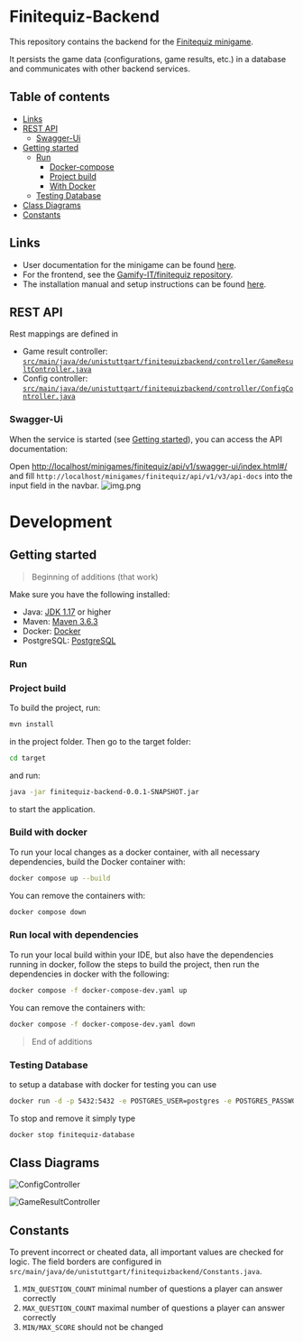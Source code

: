 # Finitequiz-Backend

This repository contains the backend for
the [Finitequiz minigame](https://gamifyit-docs.readthedocs.io/en/latest/user-manuals/minigames/finitequiz.html).

It persists the game data (configurations, game results, etc.) in a database and communicates with other backend
services.

## Table of contents

<!-- TOC -->
* [Links](#links)
* [REST API](#rest-api)
  * [Swagger-Ui](#swagger-ui)
* [Getting started](#getting-started)
  * [Run](#run)
    * [Docker-compose](#docker-compose)
    * [Project build](#project-build)
    * [With Docker](#with-docker)
  * [Testing Database](#testing-database)
* [Class Diagrams](#class-diagrams)
* [Constants](#constants)
<!-- TOC -->

## Links

- User documentation for the minigame can be
  found [here](https://gamifyit-docs.readthedocs.io/en/latest/user-manuals/minigames/finitequiz.html).
- For the frontend, see the [Gamify-IT/finitequiz repository](https://github.com/Gamify-IT/finitequiz).
- The installation manual and setup instructions can be
  found [here](https://gamifyit-docs.readthedocs.io/en/latest/install-manuals/index.html).

## REST API

Rest mappings are defined in

- Game result
  controller: [`src/main/java/de/unistuttgart/finitequizbackend/controller/GameResultController.java`](src/main/java/de/unistuttgart/finitequizbackend/controller/GameResultController.java)
- Config
  controller: [`src/main/java/de/unistuttgart/finitequizbackend/controller/ConfigController.java`](src/main/java/de/unistuttgart/finitequizbackend/controller/ConfigController.java)

### Swagger-Ui

When the service is started (see [Getting started](#getting-started)), you can access the API documentation:

Open <http://localhost/minigames/finitequiz/api/v1/swagger-ui/index.html#/> and
fill `http://localhost/minigames/finitequiz/api/v1/v3/api-docs` into the input field in the navbar.
![img.png](assets/finitequiz-swagger.png)


# Development

## Getting started
> Beginning of additions (that work)

Make sure you have the following installed:

- Java: [JDK 1.17](https://www.oracle.com/java/technologies/javase/jdk17-archive-downloads.html) or higher
- Maven: [Maven 3.6.3](https://maven.apache.org/download.cgi)
- Docker: [Docker](https://www.docker.com/)
- PostgreSQL: [PostgreSQL](https://www.postgresql.org/download/)

### Run
### Project build
To build the project, run:
```sh
mvn install
```

in the project folder.
Then go to the target folder:
```sh
cd target
```
and run:
```sh
java -jar finitequiz-backend-0.0.1-SNAPSHOT.jar
```
to start the application.


### Build with docker
To run your local changes as a docker container, with all necessary dependencies,
build the Docker container with:

```sh
docker compose up --build
```
You can remove the containers with:
```sh
docker compose down
```

### Run local with dependencies
To run your local build within your IDE, but also have the dependencies running in docker, follow the steps
to build the project, then run the dependencies in docker with the following:
```sh
docker compose -f docker-compose-dev.yaml up 
```
You can remove the containers with:
```sh
docker compose -f docker-compose-dev.yaml down
```

> End of additions

### Testing Database

to setup a database with docker for testing you can use

```sh
docker run -d -p 5432:5432 -e POSTGRES_USER=postgres -e POSTGRES_PASSWORD=postgres -e POSTGRES_DB=postgres  --rm --name finitequiz-database postgres
```

To stop and remove it simply type

```sh
docker stop finitequiz-database
```

## Class Diagrams

![ConfigController](assets/ConfigService.svg)

![GameResultController](assets/GameResult.svg)

## Constants

To prevent incorrect or cheated data, all important values are checked for logic.
The field borders are configured in `src/main/java/de/unistuttgart/finitequizbackend/Constants.java`.

1. `MIN_QUESTION_COUNT` minimal number of questions a player can answer correctly
2. `MAX_QUESTION_COUNT` maximal number of questions a player can answer correctly
3. `MIN/MAX_SCORE` should not be changed